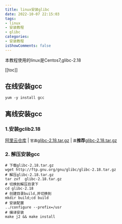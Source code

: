```yaml
---
title: linux安装glibc
date: 2022-10-07 22:15:03
tags:
- linux
- 安装教程
- glibc
categories:
- 安装教程
isShowComments: false
---
```


<Boxx/>

本教程使用的linux是Centos7,glibc-2.18

<!-- more -->

[[toc]]

## 在线安装gcc
```shell
yum -y install gcc
```
## 离线安装gcc
### 1.安装gclib2.18
[阿里云仓库](https://mirrors.aliyun.com/gnu/glibc/) | `官直`[glibc-2.18.tar.gz](http://ftp.gnu.org/gnu/glibc/glibc-2.18.tar.gz) | `直`**推荐**[glibc-2.18.tar.gz](https://mirrors.aliyun.com/gnu/glibc/glibc-2.18.tar.gz)

### 2. 解压安装gcc
```shell
# 下载glibc-2.18.tar.gz
wget http://ftp.gnu.org/gnu/glibc/glibc-2.18.tar.gz
# 解压glibc-2.18.tar.gz
tar zxf  glibc-2.18.tar.gz
# 切换到解压目录下
cd glibc-2.18
# 创建目录build,并切换到
mkdir build;cd build
# 安装配置
../configure --prefix=/usr
# 编译安装
make j2 && make install
```